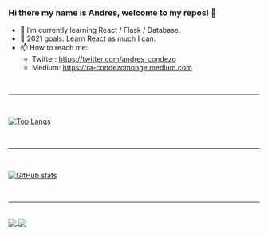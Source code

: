 ### Hi there my name is Andres, welcome to my repos! 👋


- 🌱 I’m currently learning React / Flask / Database.
- 🎯 2021 goals: Learn React as much I can.
- 📫 How to reach me: 
  - Twitter: https://twitter.com/andres_condezo
  - Medium: https://ra-condezomonge.medium.com

<br>
<hr>
<br>

[![Top Langs](https://github-readme-stats.vercel.app/api/top-langs/?username=andres-condezo&layout=compact&langs_count=8&theme=graywhite)](https://github.com/andres-condezo/github-readme-stats)

<br>
<hr>
<br>

[![GitHub stats](https://github-readme-stats.vercel.app/api?username=andres-condezo&show_icons=true&theme=default)](https://github.com/andres-condezo/github-readme-stats)

<br>
<hr>
<br>

<a href="https://github.com/anuraghazra/github-readme-stats">
  <img align="center" src="https://github-readme-stats.vercel.app/api/pin/?username=anuraghazra&repo=github-readme-stats" />
</a>

<a href="https://github.com/anuraghazra/convoychat">
  <img align="center" src="https://github-readme-stats.vercel.app/api/pin/?username=anuraghazra&repo=convoychat" />
</a>
